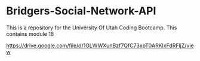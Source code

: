 # Bridgers-Social-Network-API
This is a repository for the University Of Utah Coding Bootcamp. This contains module 18

https://drive.google.com/file/d/1GLWWXunBzf7QfC73xpT0ARKlxFdRFljZ/view
